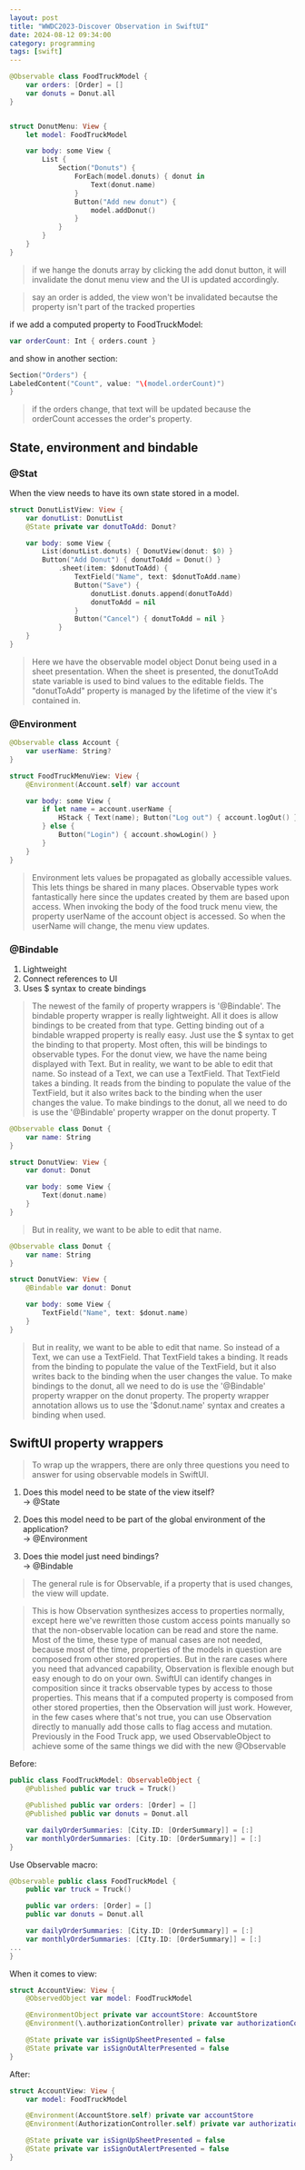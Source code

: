 ```yaml
---
layout: post
title: "WWDC2023-Discover Observation in SwiftUI"
date: 2024-08-12 09:34:00
category: programming
tags: [swift]
---
```


```swift
@Observable class FoodTruckModel {
	var orders: [Order] = []
	var donuts = Donut.all
}


struct DonutMenu: View {
	let model: FoodTruckModel

	var body: some View {
		List {
			Section("Donuts") {
				ForEach(model.donuts) { donut in
					Text(donut.name)
				}
				Button("Add new donut") {
					model.addDonut()
				}
			}
		}
	}
}
```
> if we hange the donuts array by clicking the add donut button, it will invalidate the donut menu view and the UI is updated accordingly.

> say an order is added, the view won't be invalidated becautse the property isn't part of the tracked properties

if we add a computed property to FoodTruckModel: 

```swift
var orderCount: Int { orders.count }
```

and show in another section:

```swift
Section("Orders") {
LabeledContent("Count", value: "\(model.orderCount)")
}
```

> if the orders change, that text will be updated because the orderCount accesses the order's property.


## State, environment and bindable

### @Stat  
When the view needs to have its own state stored in a model.

```swift
struct DonutListView: View {
	var donutList: DonutList
	@State private var donutToAdd: Donut?

	var body: some View {
		List(donutList.donuts) { DonutView(donut: $0) }
		Button("Add Donut") { donutToAdd = Donut() }
			.sheet(item: $donutToAdd) {
				TextField("Name", text: $donutToAdd.name)
				Button("Save") {
					donutList.donuts.append(donutToAdd)
					donutToAdd = nil
				}
				Button("Cancel") { donutToAdd = nil }
			}
	}
}
```

> Here we have the observable model object Donut being used in a sheet presentation.
> When the sheet is presented, the donutToAdd state variable is used to bind values to the editable fields.
> The "donutToAdd" property is managed by the lifetime of the view it's contained in.


### @Environment


```swift
@Observable class Account {
	var userName: String?
}

struct FoodTruckMenuView: View {
	@Environment(Account.self) var account

	var body: some View {
		if let name = account.userName {
			HStack { Text(name); Button("Log out") { account.logOut() } }
		} else {
			Button("Login") { account.showLogin() }
		}
	}
}
```

> Environment lets values be propagated as globally accessible values.
> This lets things be shared in many places. Observable types work fantastically here since the updates created by them are based upon access. When invoking the body of the food truck menu view, the property userName of the account object is accessed. So when the userName will change, the menu view updates. 


### @Bindable

1. Lightweight
2. Connect references to UI
3. Uses $ syntax to create bindings

> The newest of the family of property wrappers is '@Bindable'. The bindable property wrapper is really lightweight. All it does is allow bindings to be created from that type. Getting binding out of a bindable wrapped property is really easy. Just use the $ syntax to get the binding to that property. Most often, this will be bindings to observable types. For the donut view, we have the name being displayed with Text. But in reality, we want to be able to edit that name. So instead of a Text, we can use a TextField. That TextField takes a binding. It reads from the binding to populate the value of the TextField, but it also writes back to the binding when the user changes the value. To make bindings to the donut, all we need to do is use the '@Bindable' property wrapper on the donut property. T


```swift
@Observable class Donut {
	var name: String
}

struct DonutView: View {
	var donut: Donut

	var body: some View {
		Text(donut.name)
	}
}

```

> But in reality, we want to be able to edit that name.

```swift
@Observable class Donut {
	var name: String
}

struct DonutView: View {
	@Bindable var donut: Donut

	var body: some View {
		TextField("Name", text: $donut.name)
	}
}
```

> But in reality, we want to be able to edit that name. So instead of a Text, we can use a TextField. That TextField takes a binding. It reads from the binding to populate the value of the TextField, but it also writes back to the binding when the user changes the value. To make bindings to the donut, all we need to do is use the '@Bindable' property wrapper on the donut property. The property wrapper annotation allows us to use the '$donut.name' syntax and creates a binding when used. 


## SwiftUI property wrappers

> To wrap up the wrappers, there are only three questions you need to answer for using observable models in SwiftUI.

1. Does this model need to be state of the view itself?  
-> @State

2. Does this model need to be part of the global environment of the application?  
-> @Environment

3. Does thie model just need bindings?  
-> @Bindable


> The general rule is for Observable, if a property that is used changes, the view will update.

> This is how Observation synthesizes access to properties normally, except here we've rewritten those custom access points manually so that the non-observable location can be read and store the name. Most of the time, these type of manual cases are not needed, because most of the time, properties of the models in question are composed from other stored properties. But in the rare cases where you need that advanced capability, Observation is flexible enough but easy enough to do on your own. SwiftUI can identify changes in composition since it tracks observable types by access to those properties. This means that if a computed property is composed from other stored properties, then the Observation will just work. However, in the few cases where that's not true, you can use Observation directly to manually add those calls to flag access and mutation. Previously in the Food Truck app, we used ObservableObject to achieve some of the same things we did with the new @Observable 


Before:

```swift
public class FoodTruckModel: ObservableObject {
	@Published public var truck = Truck()

	@Published public var orders: [Order] = []
	@Published public var donuts = Donut.all

	var dailyOrderSummaries: [City.ID: [OrderSummary]] = [:]
	var monthlyOrderSummaries: [City.ID: [OrderSummary]] = [:]
}
```

Use Observable macro:

```swift
@Observable public class FoodTruckModel {
	public var truck = Truck()

	public var orders: [Order] = []
	public var donuts = Donut.all

	var dailyOrderSummaries: [City.ID: [OrderSummary]] = [:]
	var monthlyOrderSummaries: [CIty.ID: [OrderSummary]] = [:]
...
}
```

When it comes to view: 

```swift
struct AccountView: View {
	@ObservedObject var model: FoodTruckModel

	@EnvironmentObject private var accountStore: AccountStore
	@Environment(\.authorizationController) private var authorizationController

	@State private var isSignUpSheetPresented = false
	@State private var isSignOutAlterPresented = false
}
```

After: 

```swift
struct AccountView: View {
	var model: FoodTruckModel

	@Environment(AccountStore.self) private var accountStore
	@Environment(AuthorizationController.self) private var authorizationController

	@State private var isSignUpSheetPresented = false
	@State private var isSignOutAlertPresented = false
}
```





[jekyll]: http://jekyllrb.com
[jekyll-gh]: https://github.com/jekyll/jekyll
[jekyll-help]: https://github.com/jekyll/jekyll-help

